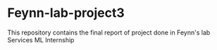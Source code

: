 # Feynn-lab-project3
This repository contains the final report of project done in Feynn's lab Services ML Internship
